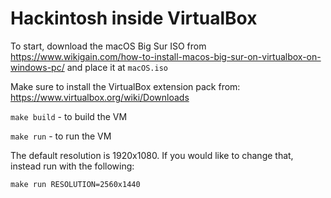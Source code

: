 # Hackintosh inside VirtualBox

To start, download the macOS Big Sur ISO from
https://www.wikigain.com/how-to-install-macos-big-sur-on-virtualbox-on-windows-pc/
and place it at `macOS.iso`

Make sure to install the VirtualBox extension pack from:
https://www.virtualbox.org/wiki/Downloads

`make build` - to build the VM

`make run` - to run the VM

The default resolution is 1920x1080. If you would like to change that, instead
run with the following:

`make run RESOLUTION=2560x1440`

